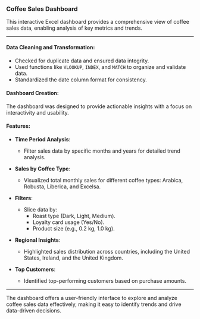 ### Coffee Sales Dashboard

This interactive Excel dashboard provides a comprehensive view of coffee sales data, enabling analysis of key metrics and trends.

---

#### **Data Cleaning and Transformation**:
- Checked for duplicate data and ensured data integrity.
- Used functions like `VLOOKUP`, `INDEX`, and `MATCH` to organize and validate data.
- Standardized the date column format for consistency.



#### **Dashboard Creation**:
The dashboard was designed to provide actionable insights with a focus on interactivity and usability.
#### **Features**:

- **Time Period Analysis**:
  - Filter sales data by specific months and years for detailed trend analysis.

- **Sales by Coffee Type**:
  - Visualized total monthly sales for different coffee types: Arabica, Robusta, Liberica, and Excelsa.

- **Filters**:
  - Slice data by:
    - Roast type (Dark, Light, Medium).
    - Loyalty card usage (Yes/No).
    - Product size (e.g., 0.2 kg, 1.0 kg).

- **Regional Insights**:
  - Highlighted sales distribution across countries, including the United States, Ireland, and the United Kingdom.

- **Top Customers**:
  - Identified top-performing customers based on purchase amounts.

---

The dashboard offers a user-friendly interface to explore and analyze coffee sales data effectively, making it easy to identify trends and drive data-driven decisions.
